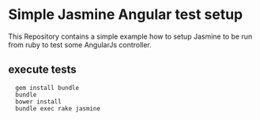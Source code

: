 # Simple Jasmine Angular test setup

This Repository contains a simple example how to setup Jasmine to be run from ruby to test 
some AngularJs controller.

## execute tests
```
  gem install bundle
  bundle
  bower install
  bundle exec rake jasmine
```

